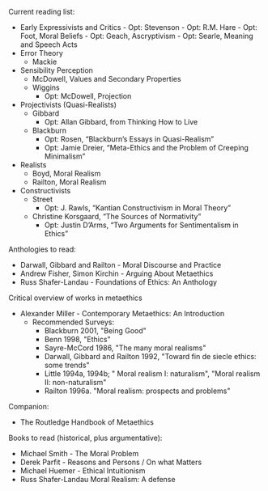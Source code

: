 Current reading list:
- Early Expressivists and Critics
        - Opt: Stevenson
        - Opt: R.M. Hare
        - Opt: Foot, Moral Beliefs
        - Opt: Geach, Ascryptivism
        - Opt: Searle, Meaning and Speech Acts
- Error Theory
    - Mackie
- Sensibility Perception
    - McDowell, Values and Secondary Properties
    - Wiggins
        - Opt: McDowell, Projection
- Projectivists (Quasi-Realists)
    - Gibbard
        - Opt: Allan Gibbard, from Thinking How to Live   
    - Blackburn
        - Opt: Rosen, “Blackburn’s Essays in Quasi-Realism” 
        - Opt: Jamie Dreier, “Meta-Ethics and the Problem of Creeping Minimalism”
- Realists
    - Boyd, Moral Realism
    - Railton, Moral Realism
- Constructivists
    - Street
        - Opt: J. Rawls, “Kantian Constructivism in Moral Theory” 
    - Christine Korsgaard, “The Sources of Normativity” 
        - Opt: Justin D’Arms, “Two Arguments for Sentimentalism in Ethics”

Anthologies to read:
- Darwall, Gibbard and Railton - Moral Discourse and Practice
- Andrew Fisher, Simon Kirchin - Arguing About Metaethics
- Russ Shafer-Landau - Foundations of Ethics: An Anthology

Critical overview of works in metaethics
- Alexander Miller - Contemporary Metaethics: An Introduction
    - Recommended Surveys:
        - Blackburn 2001, "Being Good"
        - Benn 1998, "Ethics"
        - Sayre-McCord 1986, "The many moral realisms"
        - Darwall, Gibbard and Railton 1992, "Toward fin de siecle ethics: some trends"
        - Little 1994a, 1994b; " Moral realism I: naturalism", "Moral realism II: non-naturalism"
        - Railton 1996a. "Moral realism: prospects and problems"

Companion:
- The Routledge Handbook of Metaethics

Books to read (historical, plus argumentative):
- Michael Smith - The Moral Problem
- Derek Parfit - Reasons and Persons / On what Matters
- Michael Huemer - Ethical Intuitionism
- Russ Shafer-Landau Moral Realism: A defense